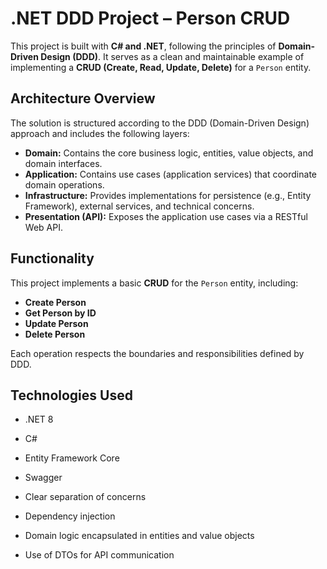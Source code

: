 # .NET DDD Project – Person CRUD

This project is built with **C# and .NET**, following the principles of **Domain-Driven Design (DDD)**. It serves as a clean and maintainable example of implementing a **CRUD (Create, Read, Update, Delete)** for a `Person` entity.

## Architecture Overview

The solution is structured according to the DDD (Domain-Driven Design) approach and includes the following layers:

- **Domain:** Contains the core business logic, entities, value objects, and domain interfaces.
- **Application:** Contains use cases (application services) that coordinate domain operations.
- **Infrastructure:** Provides implementations for persistence (e.g., Entity Framework), external services, and technical concerns.
- **Presentation (API):** Exposes the application use cases via a RESTful Web API.

## Functionality

This project implements a basic **CRUD** for the `Person` entity, including:

- **Create Person**
- **Get Person by ID**
- **Update Person**
- **Delete Person**

Each operation respects the boundaries and responsibilities defined by DDD.

## Technologies Used

- .NET 8
- C#
- Entity Framework Core
- Swagger 

- Clear separation of concerns
- Dependency injection
- Domain logic encapsulated in entities and value objects
- Use of DTOs for API communication

